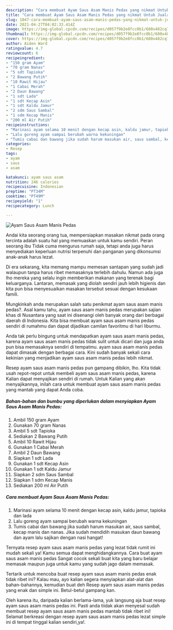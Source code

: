 ```yaml
---
description: "Cara membuat Ayam Saus Asam Manis Pedas yang nikmat Untuk Jualan"
title: "Cara membuat Ayam Saus Asam Manis Pedas yang nikmat Untuk Jualan"
slug: 1047-cara-membuat-ayam-saus-asam-manis-pedas-yang-nikmat-untuk-jualan
date: 2021-04-27T04:02:33.414Z
image: https://img-global.cpcdn.com/recipes/d057f9b2e8fcc0b1/680x482cq70/ayam-saus-asam-manis-pedas-foto-resep-utama.jpg
thumbnail: https://img-global.cpcdn.com/recipes/d057f9b2e8fcc0b1/680x482cq70/ayam-saus-asam-manis-pedas-foto-resep-utama.jpg
cover: https://img-global.cpcdn.com/recipes/d057f9b2e8fcc0b1/680x482cq70/ayam-saus-asam-manis-pedas-foto-resep-utama.jpg
author: Aiden Ward
ratingvalue: 4.7
reviewcount: 6
recipeingredient:
- "150 gram Ayam"
- "70 gram Nanas"
- "5 sdt Tapioka"
- "2 Bawang Putih"
- "10 Rawit Hijau"
- "1 Cabai Merah"
- "2 Daun Bawang"
- "1 sdt Lada"
- "1 sdt Kecap Asin"
- "1 sdt Kaldu Jamur"
- "2 sdm Saus Sambal"
- "1 sdm Kecap Manis"
- "200 ml Air Putih"
recipeinstructions:
- "Marinasi ayam selama 10 menit dengan kecap asin, kaldu jamur, tapioka dan lada"
- "Lalu goreng ayam sampai berubah warna kekuningan"
- "Tumis cabai dan bawang jika sudah harum masukan air, saus sambal, kecap manis dan nanas. Jika sudah mendidih masukan daun bawang dan ayam lalu sajikan dengan nasi hangat!"
categories:
- Resep
tags:
- ayam
- saus
- asam

katakunci: ayam saus asam 
nutrition: 246 calories
recipecuisine: Indonesian
preptime: "PT34M"
cooktime: "PT49M"
recipeyield: "1"
recipecategory: Lunch

---
```



![Ayam Saus Asam Manis Pedas](https://img-global.cpcdn.com/recipes/d057f9b2e8fcc0b1/680x482cq70/ayam-saus-asam-manis-pedas-foto-resep-utama.jpg)

Andai kita seorang orang tua, mempersiapkan masakan nikmat pada orang tercinta adalah suatu hal yang memuaskan untuk kamu sendiri. Peran seorang ibu Tidak cuma mengurus rumah saja, tetapi anda juga harus menyediakan keperluan nutrisi terpenuhi dan panganan yang dikonsumsi anak-anak harus lezat.

Di era  sekarang, kita memang mampu memesan santapan yang sudah jadi walaupun tanpa harus ribet memasaknya terlebih dahulu. Namun ada juga lho mereka yang selalu ingin memberikan makanan yang terenak bagi keluarganya. Lantaran, memasak yang diolah sendiri jauh lebih higienis dan kita pun bisa menyesuaikan masakan tersebut sesuai dengan kesukaan famili. 



Mungkinkah anda merupakan salah satu penikmat ayam saus asam manis pedas?. Asal kamu tahu, ayam saus asam manis pedas merupakan sajian khas di Nusantara yang saat ini disenangi oleh banyak orang dari berbagai daerah di Indonesia. Kita bisa membuat ayam saus asam manis pedas sendiri di rumahmu dan dapat dijadikan camilan favoritmu di hari liburmu.

Anda tak perlu bingung untuk mendapatkan ayam saus asam manis pedas, karena ayam saus asam manis pedas tidak sulit untuk dicari dan juga anda pun bisa memasaknya sendiri di tempatmu. ayam saus asam manis pedas dapat dimasak dengan berbagai cara. Kini sudah banyak sekali cara kekinian yang menjadikan ayam saus asam manis pedas lebih nikmat.

Resep ayam saus asam manis pedas pun gampang dibikin, lho. Kita tidak usah repot-repot untuk membeli ayam saus asam manis pedas, karena Kalian dapat menyajikan sendiri di rumah. Untuk Kalian yang akan menyajikannya, inilah cara untuk membuat ayam saus asam manis pedas yang mantab yang dapat Anda coba.

<!--inarticleads1-->

##### Bahan-bahan dan bumbu yang diperlukan dalam menyiapkan Ayam Saus Asam Manis Pedas:

1. Ambil 150 gram Ayam
1. Gunakan 70 gram Nanas
1. Ambil 5 sdt Tapioka
1. Sediakan 2 Bawang Putih
1. Ambil 10 Rawit Hijau
1. Gunakan 1 Cabai Merah
1. Ambil 2 Daun Bawang
1. Siapkan 1 sdt Lada
1. Gunakan 1 sdt Kecap Asin
1. Gunakan 1 sdt Kaldu Jamur
1. Siapkan 2 sdm Saus Sambal
1. Siapkan 1 sdm Kecap Manis
1. Sediakan 200 ml Air Putih




<!--inarticleads2-->

##### Cara membuat Ayam Saus Asam Manis Pedas:

1. Marinasi ayam selama 10 menit dengan kecap asin, kaldu jamur, tapioka dan lada
1. Lalu goreng ayam sampai berubah warna kekuningan
1. Tumis cabai dan bawang jika sudah harum masukan air, saus sambal, kecap manis dan nanas. Jika sudah mendidih masukan daun bawang dan ayam lalu sajikan dengan nasi hangat!




Ternyata resep ayam saus asam manis pedas yang lezat tidak rumit ini mudah sekali ya! Kamu semua dapat menghidangkannya. Cara buat ayam saus asam manis pedas Sangat cocok sekali buat kita yang baru belajar memasak maupun juga untuk kamu yang sudah jago dalam memasak.

Tertarik untuk mencoba buat resep ayam saus asam manis pedas enak tidak ribet ini? Kalau mau, ayo kalian segera menyiapkan alat-alat dan bahan-bahannya, kemudian buat deh Resep ayam saus asam manis pedas yang enak dan simple ini. Betul-betul gampang kan. 

Oleh karena itu, daripada kalian berlama-lama, yuk langsung aja buat resep ayam saus asam manis pedas ini. Pasti anda tiidak akan menyesal sudah membuat resep ayam saus asam manis pedas mantab tidak ribet ini! Selamat berkreasi dengan resep ayam saus asam manis pedas lezat simple ini di tempat tinggal kalian sendiri,ya!.

